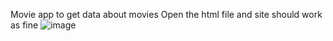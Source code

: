 Movie app to get data about movies
Open the html file and site should work as fine
![image](https://github.com/user-attachments/assets/5dc406ff-e996-47b8-9ac9-2bb3cfd1cef7)
  
